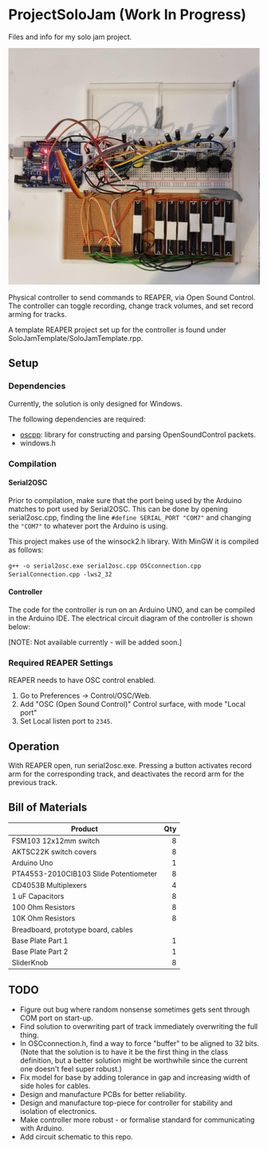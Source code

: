 # ProjectSoloJam (Work In Progress)
 Files and info for my solo jam project.

![Controller Prototype.](./Controller/PrototypePhoto_2025-05-04.jpg)

Physical controller to send commands to REAPER, via Open Sound Control. The controller can toggle recording, change track volumes, and set record arming for tracks.

A template REAPER project set up for the controller is found under SoloJamTemplate/SoloJamTemplate.rpp.

## Setup
### Dependencies
Currently, the solution is only designed for Windows.

The following dependencies are required:
 - [oscpp](https://github.com/kaoskorobase/oscpp): library for constructing and parsing OpenSoundControl packets.
 - windows.h

### Compilation

#### Serial2OSC

Prior to compilation, make sure that the port being used by the Arduino matches to port used by Serial2OSC. This can be done by opening serial2osc.cpp, finding the line `#define SERIAL_PORT "COM7"` and changing the `"COM7"` to whatever port the Arduino is using.

This project makes use of the winsock2.h library. With MinGW it is compiled as follows:

`g++ -o serial2osc.exe serial2osc.cpp OSCconnection.cpp SerialConnection.cpp -lws2_32`

#### Controller
The code for the controller is run on an Arduino UNO, and can be compiled in the Arduino IDE. The electrical circuit diagram of the controller is shown below:

<!--- ![Circuit diagram of controller.](./Controller/circuit.png) -->

[NOTE: Not available currently - will be added soon.]

### Required REAPER Settings
REAPER needs to have OSC control enabled. 

1. Go to Preferences -> Control/OSC/Web. 
2. Add "OSC (Open Sound Control)" Control surface, with mode "Local port"
3. Set Local listen port to `2345`.

## Operation

With REAPER open, run serial2osc.exe. Pressing a button activates record arm for the corresponding track, and deactivates the record arm for the previous track.

## Bill of Materials

| Product | Qty  |
| ------- | ---: |
| FSM103 12x12mm switch  | 8 |
| AKTSC22K switch covers | 8 |
| Arduino Uno            | 1 |
| PTA4553-2010CIB103 Slide Potentiometer | 8 |
| CD4053B Multiplexers | 4 |
| 1 uF Capacitors | 8 |
| 100 Ohm Resistors | 8 |
| 10K Ohm Resistors | 8 |
| Breadboard, prototype board, cables | |
| Base Plate Part 1 | 1 |
| Base Plate Part 2 | 1 |
| SliderKnob | 8 |


## TODO
 - Figure out bug where random nonsense sometimes gets sent through COM port on start-up.
 - Find solution to overwriting part of track immediately overwriting the full thing.
 - In OSCconnection.h, find a way to force "buffer" to be aligned to 32 bits. (Note that the solution is to have it be the first thing in the class definition, but a better solution might be worthwhile since the current one doesn't feel super robust.)
 - Fix model for base by adding tolerance in gap and increasing width of side holes for cables.
 - Design and manufacture PCBs for better reliability.
 - Design and manufacture top-piece for controller for stability and isolation of electronics.
 - Make controller more robust - or formalise standard for communicating with Arduino.
 - Add circuit schematic to this repo.